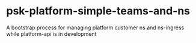 # psk-platform-simple-teams-and-ns
A bootstrap process for managing platform customer ns and ns-ingress while platform-api is in development
